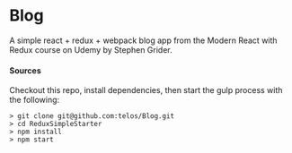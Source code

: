 # Blog

A simple react + redux + webpack blog app from the Modern React with Redux course on Udemy by Stephen Grider.

#### Sources
Checkout this repo, install dependencies, then start the gulp process with the following:

```
> git clone git@github.com:telos/Blog.git
> cd ReduxSimpleStarter
> npm install
> npm start
```
